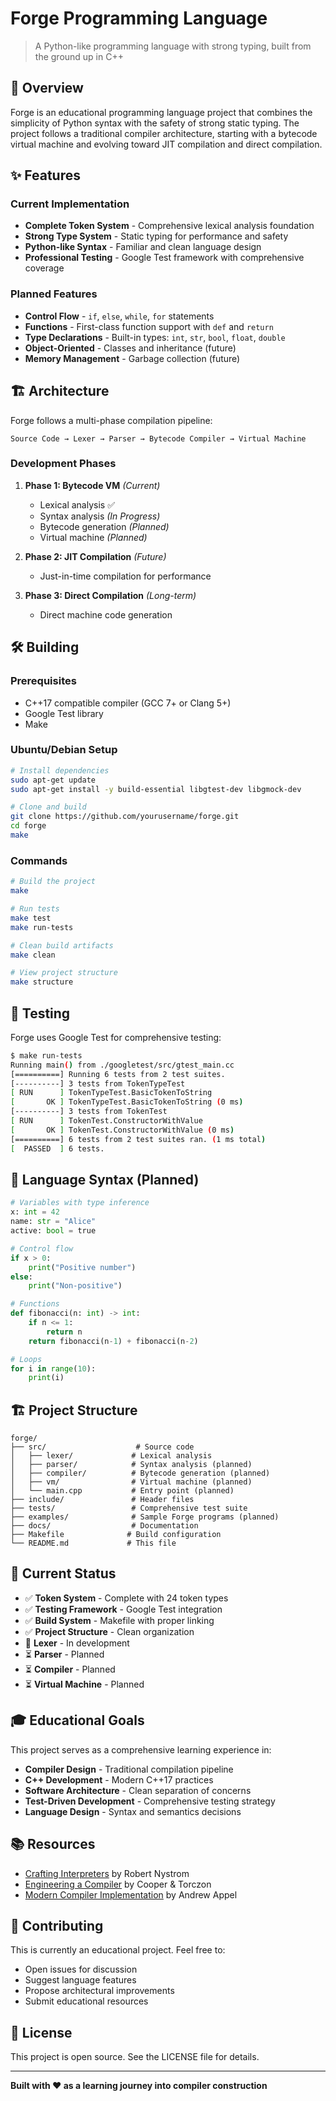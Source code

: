 # Forge Programming Language

> A Python-like programming language with strong typing, built from the ground up in C++

## 🚀 Overview

Forge is an educational programming language project that combines the simplicity of Python syntax with the safety of strong static typing. The project follows a traditional compiler architecture, starting with a bytecode virtual machine and evolving toward JIT compilation and direct compilation.

## ✨ Features

### Current Implementation
- **Complete Token System** - Comprehensive lexical analysis foundation
- **Strong Type System** - Static typing for performance and safety
- **Python-like Syntax** - Familiar and clean language design
- **Professional Testing** - Google Test framework with comprehensive coverage

### Planned Features
- **Control Flow** - `if`, `else`, `while`, `for` statements
- **Functions** - First-class function support with `def` and `return`
- **Type Declarations** - Built-in types: `int`, `str`, `bool`, `float`, `double`
- **Object-Oriented** - Classes and inheritance (future)
- **Memory Management** - Garbage collection (future)

## 🏗️ Architecture

Forge follows a multi-phase compilation pipeline:

```
Source Code → Lexer → Parser → Bytecode Compiler → Virtual Machine
```

### Development Phases
1. **Phase 1: Bytecode VM** *(Current)*
   - Lexical analysis ✅
   - Syntax analysis *(In Progress)*
   - Bytecode generation *(Planned)*
   - Virtual machine *(Planned)*

2. **Phase 2: JIT Compilation** *(Future)*
   - Just-in-time compilation for performance

3. **Phase 3: Direct Compilation** *(Long-term)*
   - Direct machine code generation

## 🛠️ Building

### Prerequisites
- C++17 compatible compiler (GCC 7+ or Clang 5+)
- Google Test library
- Make

### Ubuntu/Debian Setup
```bash
# Install dependencies
sudo apt-get update
sudo apt-get install -y build-essential libgtest-dev libgmock-dev

# Clone and build
git clone https://github.com/yourusername/forge.git
cd forge
make
```

### Commands
```bash
# Build the project
make

# Run tests
make test
make run-tests

# Clean build artifacts
make clean

# View project structure
make structure
```

## 🧪 Testing

Forge uses Google Test for comprehensive testing:

```bash
$ make run-tests
Running main() from ./googletest/src/gtest_main.cc
[==========] Running 6 tests from 2 test suites.
[----------] 3 tests from TokenTypeTest
[ RUN      ] TokenTypeTest.BasicTokenToString
[       OK ] TokenTypeTest.BasicTokenToString (0 ms)
[----------] 3 tests from TokenTest
[ RUN      ] TokenTest.ConstructorWithValue
[       OK ] TokenTest.ConstructorWithValue (0 ms)
[==========] 6 tests from 2 test suites ran. (1 ms total)
[  PASSED  ] 6 tests.
```

## 📝 Language Syntax (Planned)

```python
# Variables with type inference
x: int = 42
name: str = "Alice"
active: bool = true

# Control flow
if x > 0:
    print("Positive number")
else:
    print("Non-positive")

# Functions
def fibonacci(n: int) -> int:
    if n <= 1:
        return n
    return fibonacci(n-1) + fibonacci(n-2)

# Loops
for i in range(10):
    print(i)
```

## 🏗️ Project Structure

```
forge/
├── src/                    # Source code
│   ├── lexer/             # Lexical analysis
│   ├── parser/            # Syntax analysis (planned)
│   ├── compiler/          # Bytecode generation (planned)
│   ├── vm/                # Virtual machine (planned)
│   └── main.cpp           # Entry point (planned)
├── include/               # Header files
├── tests/                 # Comprehensive test suite
├── examples/              # Sample Forge programs (planned)
├── docs/                  # Documentation
├── Makefile              # Build configuration
└── README.md             # This file
```

## 🎯 Current Status

- ✅ **Token System** - Complete with 24 token types
- ✅ **Testing Framework** - Google Test integration
- ✅ **Build System** - Makefile with proper linking
- ✅ **Project Structure** - Clean organization
- 🚧 **Lexer** - In development
- ⏳ **Parser** - Planned
- ⏳ **Compiler** - Planned
- ⏳ **Virtual Machine** - Planned

## 🎓 Educational Goals

This project serves as a comprehensive learning experience in:
- **Compiler Design** - Traditional compilation pipeline
- **C++ Development** - Modern C++17 practices
- **Software Architecture** - Clean separation of concerns
- **Test-Driven Development** - Comprehensive testing strategy
- **Language Design** - Syntax and semantics decisions

## 📚 Resources

- [Crafting Interpreters](https://craftinginterpreters.com/) by Robert Nystrom
- [Engineering a Compiler](https://www.elsevier.com/books/engineering-a-compiler/cooper/978-0-12-088478-0) by Cooper & Torczon
- [Modern Compiler Implementation](https://www.cs.princeton.edu/~appel/modern/) by Andrew Appel

## 🤝 Contributing

This is currently an educational project. Feel free to:
- Open issues for discussion
- Suggest language features
- Propose architectural improvements
- Submit educational resources

## 📄 License

This project is open source. See the LICENSE file for details.

---

**Built with ❤️ as a learning journey into compiler construction**